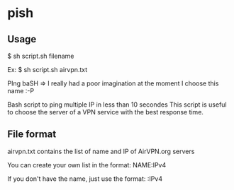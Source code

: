 pish
====

Usage
------
$ sh script.sh filename

Ex: $ sh script.sh airvpn.txt

PIng baSH => I really had a poor imagination at the moment I choose this name :-P

Bash script to ping multiple IP in less than 10 secondes
This script is useful to choose the server of a VPN service with the best response time.

File format
---
airvpn.txt contains the list of name and IP of AirVPN.org servers

You can create your own list in the format:
NAME:IPv4

If you don't have the name, just use the format:
:IPv4
